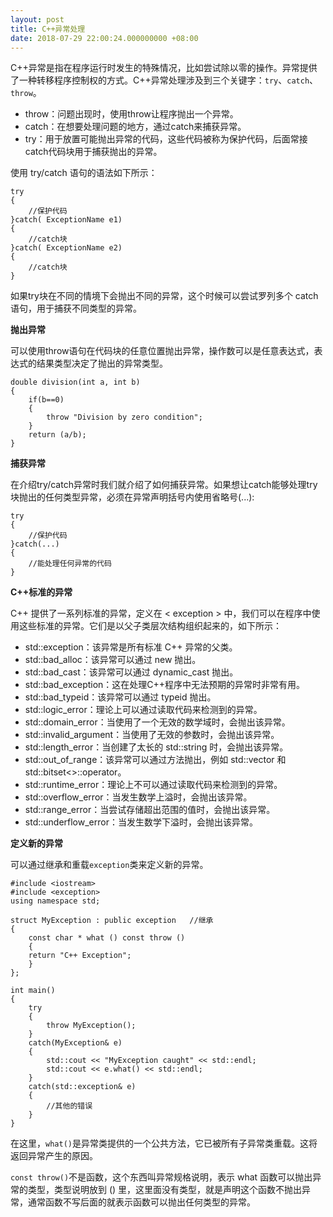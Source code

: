 ```yaml
---
layout: post
title: C++异常处理
date: 2018-07-29 22:00:24.000000000 +08:00
---
```


C++异常是指在程序运行时发生的特殊情况，比如尝试除以零的操作。异常提供了一种转移程序控制权的方式。C++异常处理涉及到三个关键字：`try`、`catch`、`throw`。

- throw：问题出现时，使用throw让程序抛出一个异常。
- catch：在想要处理问题的地方，通过catch来捕获异常。
- try：用于放置可能抛出异常的代码，这些代码被称为保护代码，后面常接catch代码块用于捕获抛出的异常。

使用 try/catch 语句的语法如下所示：

	try
	{
		//保护代码
	}catch( ExceptionName e1)
	{
		//catch块
	}catch( ExceptionName e2)
	{
		//catch块
	}

如果try块在不同的情境下会抛出不同的异常，这个时候可以尝试罗列多个 catch 语句，用于捕获不同类型的异常。

**抛出异常**

可以使用throw语句在代码块的任意位置抛出异常，操作数可以是任意表达式，表达式的结果类型决定了抛出的异常类型。

	double division(int a, int b)
	{
		if(b==0)
		{
			throw "Division by zero condition";
		}
		return (a/b);
	}

**捕获异常**

在介绍try/catch异常时我们就介绍了如何捕获异常。如果想让catch能够处理try块抛出的任何类型异常，必须在异常声明括号内使用省略号(...):

	try
	{
		//保护代码
	}catch(...)
	{
		//能处理任何异常的代码
	}

**C++标准的异常**

C++ 提供了一系列标准的异常，定义在 < exception > 中，我们可以在程序中使用这些标准的异常。它们是以父子类层次结构组织起来的，如下所示：



- std::exception：该异常是所有标准 C++ 异常的父类。
- std::bad_alloc：该异常可以通过 new 抛出。
- std::bad_cast：该异常可以通过 dynamic_cast 抛出。
- std::bad_exception：这在处理C++程序中无法预期的异常时非常有用。
- std::bad_typeid：该异常可以通过 typeid 抛出。
- std::logic_error：理论上可以通过读取代码来检测到的异常。
- std::domain_error：当使用了一个无效的数学域时，会抛出该异常。
- std::invalid_argument：当使用了无效的参数时，会抛出该异常。
- std::length_error：当创建了太长的 std::string 时，会抛出该异常。
- std::out_of_range：该异常可以通过方法抛出，例如 std::vector 和 std::bitset<>::operator[]()。
- std::runtime_error：理论上不可以通过读取代码来检测到的异常。
- std::overflow_error：当发生数学上溢时，会抛出该异常。
- std::range_error：当尝试存储超出范围的值时，会抛出该异常。
- std::underflow_error：当发生数学下溢时，会抛出该异常。

**定义新的异常**

可以通过继承和重载`exception`类来定义新的异常。

	#include <iostream>
	#include <exception>
	using namespace std;
 
	struct MyException : public exception 	//继承
	{
		const char * what () const throw ()
		{
    	return "C++ Exception";
		}
	};
 
	int main()
	{
		try
		{
			throw MyException();
		}
		catch(MyException& e)
		{
    		std::cout << "MyException caught" << std::endl;
    		std::cout << e.what() << std::endl;
		}
		catch(std::exception& e)
		{
			//其他的错误
		}
	}

在这里，`what()`是异常类提供的一个公共方法，它已被所有子异常类重载。这将返回异常产生的原因。

`const throw()`不是函数，这个东西叫异常规格说明，表示 what 函数可以抛出异常的类型，类型说明放到 () 里，这里面没有类型，就是声明这个函数不抛出异常，通常函数不写后面的就表示函数可以抛出任何类型的异常。